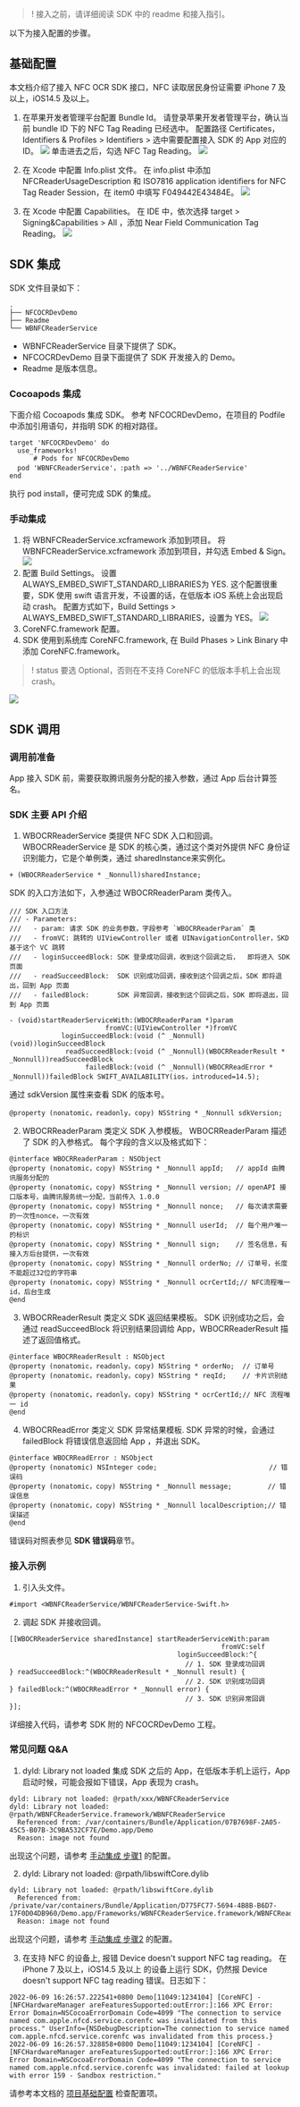 >! 接入之前，请详细阅读 SDK 中的 readme 和接入指引。

以下为接入配置的步骤。

## 基础配置[](id:xx)
本文档介绍了接入 NFC OCR SDK 接口，NFC 读取居民身份证需要 iPhone 7 及以上，iOS14.5 及以上。
1. 在苹果开发者管理平台配置 Bundle Id。
请登录苹果开发者管理平台，确认当前 bundle ID 下的 NFC Tag Reading 已经选中。
配置路径 Certificates，Identifiers & Profiles > Identifiers > 选中需要配置接入 SDK 的 App 对应的 ID。
![](https://qcloudimg.tencent-cloud.cn/raw/2e96d9cd98e30631eb60c8683248a210.png)
单击进去之后，勾选 NFC Tag Reading。
![](https://qcloudimg.tencent-cloud.cn/raw/77d96cb8b0b654202a17c3a9933d98c3.png)

2. 在 Xcode 中配置 Info.plist 文件。
在 info.plist 中添加 NFCReaderUsageDescription 和 ISO7816 application identifiers for NFC Tag Reader Session，在 item0 中填写 F049442E43484E。
![](https://qcloudimg.tencent-cloud.cn/raw/ee94ff153ec04366850e6107dd26340a.png)
3. 在 Xcode 中配置 Capabilities。
在 IDE 中，依次选择 target > Signing&Capabilities > All ，添加 Near Field Communication Tag Reading。
![](https://qcloudimg.tencent-cloud.cn/raw/6184d7e07c5de148443171c646abeb96.png)

## SDK 集成
SDK 文件目录如下：
```
.
├── NFCOCRDevDemo
├── Readme
└── WBNFCReaderService
```

- WBNFCReaderService 目录下提供了 SDK。
- NFCOCRDevDemo 目录下面提供了 SDK 开发接入的 Demo。
- Readme 是版本信息。

### Cocoapods 集成
下面介绍 Cocoapods 集成 SDK。
参考 NFCOCRDevDemo，在项目的 Podfile 中添加引用语句，并指明 SDK 的相对路径。

```
target 'NFCOCRDevDemo' do
  use_frameworks!
	  # Pods for NFCOCRDevDemo
  pod 'WBNFCReaderService'，:path => '../WBNFCReaderService'
end
```
执行 pod install，便可完成 SDK 的集成。

### 手动集成[](id:xxx)
1. 将 WBNFCReaderService.xcframework 添加到项目。
将 WBNFCReaderService.xcframework 添加到项目，并勾选 Embed & Sign。
![](https://qcloudimg.tencent-cloud.cn/raw/d7f06f7c77283913fe2c7aee362cc0dc.png)
2. 配置 Build Settings。
设置 ALWAYS_EMBED_SWIFT_STANDARD_LIBRARIES为 YES. 这个配置很重要，SDK 使用 swift 语言开发，不设置的话，在低版本 iOS 系统上会出现启动 crash。
配置方式如下，Build Settings > ALWAYS_EMBED_SWIFT_STANDARD_LIBRARIES，设置为 YES。
![](https://qcloudimg.tencent-cloud.cn/raw/0ab8d4feaed2150c374ef6c626e515c8.png)
3. CoreNFC.framework 配置。
4. SDK 使用到系统库 CoreNFC.framework, 在 Build Phases > Link Binary 中添加 CoreNFC.framework。
>! status 要选 Optional，否则在不支持 CoreNFC 的低版本手机上会出现 crash。
>
![](https://qcloudimg.tencent-cloud.cn/raw/a8768442d17ae4948322b8bce723023f.png)
## SDK 调用
### 调用前准备
App 接入 SDK 前，需要获取腾讯服务分配的接入参数，通过 App 后台计算签名。
### SDK 主要 API 介绍
1. WBOCRReaderService 类提供 NFC SDK 入口和回调。
WBOCRReaderService 是 SDK 的核心类，通过这个类对外提供 NFC 身份证识别能力，它是个单例类，通过 sharedInstance来实例化。
```
+ (WBOCRReaderService * _Nonnull)sharedInstance;
```
SDK 的入口方法如下，入参通过 WBOCRReaderParam 类传入。
```
/// SDK 入口方法
/// - Parameters:
///   - param: 请求 SDK 的业务参数，字段参考 `WBOCRReaderParam` 类
///   - fromVC: 跳转的 UIViewController 或者 UINavigationController，SKD 基于这个 VC 跳转
///   - loginSucceedBlock: SDK 登录成功回调，收到这个回调之后，  即将进入 SDK 页面
///   - readSucceedBlock:  SDK 识别成功回调，接收到这个回调之后，SDK 即将退出，回到 App 页面
///   - failedBlock:       SDK 异常回调，接收到这个回调之后，SDK 即将退出，回到 App 页面

- (void)startReaderServiceWith:(WBOCRReaderParam *)param
                        fromVC:(UIViewController *)fromVC
             loginSucceedBlock:(void (^ _Nonnull)(void))loginSucceedBlock
              readSucceedBlock:(void (^ _Nonnull)(WBOCRReaderResult * _Nonnull))readSucceedBlock
                   failedBlock:(void (^ _Nonnull)(WBOCRReadError * _Nonnull))failedBlock SWIFT_AVAILABILITY(ios，introduced=14.5);
```
通过 sdkVersion 属性来查看 SDK 的版本号。
```
@property (nonatomic，readonly，copy) NSString * _Nonnull sdkVersion;
```
2. WBOCRReaderParam 类定义 SDK 入参模板。
WBOCRReaderParam 描述了 SDK 的入参格式。
每个字段的含义以及格式如下：
```
@interface WBOCRReaderParam : NSObject
@property (nonatomic，copy) NSString * _Nonnull appId;   // appId 由腾讯服务分配的
@property (nonatomic，copy) NSString * _Nonnull version; // openAPI 接口版本号，由腾讯服务统一分配，当前传入 1.0.0
@property (nonatomic，copy) NSString * _Nonnull nonce;   // 每次请求需要的一次性nonce，一次有效
@property (nonatomic，copy) NSString * _Nonnull userId;  // 每个用户唯一的标识
@property (nonatomic，copy) NSString * _Nonnull sign;    // 签名信息，有接入方后台提供，一次有效
@property (nonatomic，copy) NSString * _Nonnull orderNo; // 订单号，长度不能超过32位的字符串
@property (nonatomic，copy) NSString * _Nonnull ocrCertId;// NFC流程唯一id，后台生成
@end
```
3. WBOCRReaderResult 类定义 SDK 返回结果模板。
SDK 识别成功之后，会通过 readSucceedBlock 将识别结果回调给 App，WBOCRReaderResult 描述了返回值格式。
```
@interface WBOCRReaderResult : NSObject
@property (nonatomic，readonly，copy) NSString * orderNo;  // 订单号
@property (nonatomic，readonly，copy) NSString * reqId;    // 卡片识别结果
@property (nonatomic，readonly，copy) NSString * ocrCertId;// NFC 流程唯一 id
@end
```
4. WBOCRReadError 类定义 SDK 异常结果模板.
SDK 异常的时候，会通过 failedBlock 将错误信息返回给 App ，并退出 SDK。
```
@interface WBOCRReadError : NSObject
@property (nonatomic) NSInteger code;                            // 错误码
@property (nonatomic，copy) NSString * _Nonnull message;         // 错误信息
@property (nonatomic，copy) NSString * _Nonnull localDescription;// 错误描述
@end
```
错误码对照表参见 **SDK 错误码**章节。

### 接入示例
1. 引入头文件。
```
#import <WBNFCReaderService/WBNFCReaderService-Swift.h>
```

2. 调起 SDK 并接收回调。
```
[[WBOCRReaderService sharedInstance] startReaderServiceWith:param
                                                     fromVC:self
                                          loginSucceedBlock:^{
                                            // 1. SDK 登录成功回调
} readSucceedBlock:^(WBOCRReaderResult * _Nonnull result) {
                                            // 2. SDK 识别成功回调
} failedBlock:^(WBOCRReadError * _Nonnull error) {
                                            // 3. SDK 识别异常回调
}];

```
详细接入代码，请参考 SDK 附的 NFCOCRDevDemo 工程。

### 常见问题 Q&A
1. dyld: Library not loaded
集成 SDK 之后的 App，在低版本手机上运行，App 启动时候，可能会报如下错误，App 表现为 crash。
```
dyld: Library not loaded: @rpath/xxx/WBNFCReaderService
dyld: Library not loaded: @rpath/WBNFCReaderService.framework/WBNFCReaderService
  Referenced from: /var/containers/Bundle/Application/07B7698F-2A05-45C5-B07B-3C9BA532CF7E/Demo.app/Demo
  Reason: image not found
```
出现这个问题，请参考 [手动集成 步骤1](#xxx) 的配置。

2. dyld: Library not loaded: @rpath/libswiftCore.dylib
```
dyld: Library not loaded: @rpath/libswiftCore.dylib
  Referenced from: /private/var/containers/Bundle/Application/D775FC77-5694-4B8B-B6D7-17F0D04DB960/Demo.app/Frameworks/WBNFCReaderService.framework/WBNFCReaderService
  Reason: image not found
```
出现这个问题，请参考 [手动集成 步骤2](#xxx) 的配置。

3. 在支持 NFC 的设备上, 报错 Device doesn't support NFC tag reading。
在 iPhone 7 及以上，iOS14.5 及以上 的设备上运行 SDK，仍然报 Device doesn't support NFC tag reading 错误。日志如下：
```
2022-06-09 16:26:57.222541+0800 Demo[11049:1234104] [CoreNFC] -[NFCHardwareManager areFeaturesSupported:outError:]:166 XPC Error: Error Domain=NSCocoaErrorDomain Code=4099 "The connection to service named com.apple.nfcd.service.corenfc was invalidated from this process." UserInfo={NSDebugDescription=The connection to service named com.apple.nfcd.service.corenfc was invalidated from this process.}
2022-06-09 16:26:57.328858+0800 Demo[11049:1234104] [CoreNFC] -[NFCHardwareManager areFeaturesSupported:outError:]:166 XPC Error: Error Domain=NSCocoaErrorDomain Code=4099 "The connection to service named com.apple.nfcd.service.corenfc was invalidated: failed at lookup with error 159 - Sandbox restriction."
```
请参考本文档的 [项目基础配置](#xx)  检查配置项。












